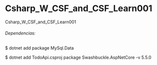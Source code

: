 # Csharp_W_CSF_and_CSF_Learn001
Csharp_W_CSF_and_CSF_Learn001


###### Dependencias:

  $ dotnet add package MySql.Data
  
  $ dotnet add TodoApi.csproj package Swashbuckle.AspNetCore -v 5.5.0
  
  

